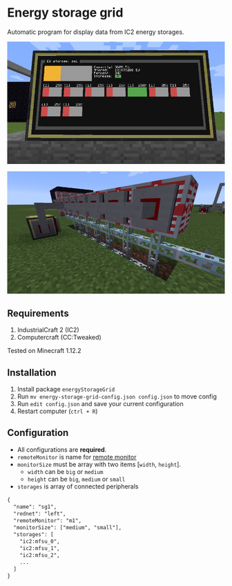 # Energy storage grid

Automatic program for display data from IC2 energy storages.

![Energy storage grid monitor](../img/energyStorageGrid_monitor.png)

![Energy storage grid](../img/energyStorageGrid.png)

## Requirements

1. IndustrialCraft 2 (IC2)
2. Computercraft (CC:Tweaked)

Tested on Minecraft 1.12.2

## Installation

1. Install package `energyStorageGrid`
2. Run `mv energy-storage-grid-config.json config.json` to move config
3. Run `edit config.json` and save your current configuration
4. Restart computer (`ctrl + R`)

## Configuration

- All configurations are **required**.
- `remoteMonitor` is name for [remote monitor](https://github.com/mesour/packager-server/blob/master/docs/en/monitor.md)
- `monitorSize` must be array with two items [`width`, `height`].
  - `width` can be `big` or `medium`
  - `height` can be `big`, `medium` or `small`
- `storages` is array of connected peripherals

```
{
  "name": "sg1",
  "rednet": "left",
  "remoteMonitor": "m1",
  "monitorSize": ["medium", "small"],
  "storages": [
    "ic2:mfsu_0",
    "ic2:mfsu_1",
    "ic2:mfsu_2",
    ...
  ]
}
```
